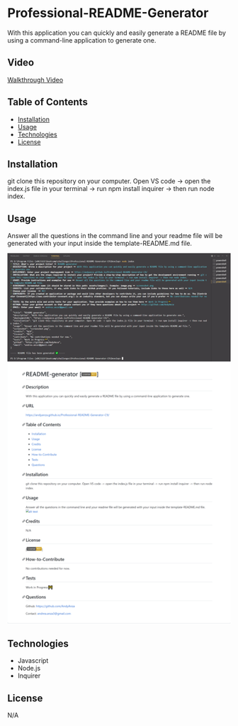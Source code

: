 # Professional-README-Generator
With this application you can quickly and easily generate a README file by using a command-line application to generate one.

## Video
[Walkthrough Video](https://drive.google.com/file/d/18PsVGkDul8tpG4unsII3b0-y0dbWyyjH/view?usp=sharing)

## Table of Contents
- [Installation](#installation)
- [Usage](#usage)
- [Technologies](#technologies)
- [License](#license)

## Installation
git clone this repository on your computer. Open VS code -> open the index.js file in your terminal -> run npm install inquirer -> then run node index.

## Usage
Answer all the questions in the command line and your readme file will be generated with your input inside the template-README.md file.

![alt text](assets/images/screenshot.png)
![alt text](assets/images/sample.png)

## Technologies
- Javascript
- Node.js
- Inquirer

## License
N/A



